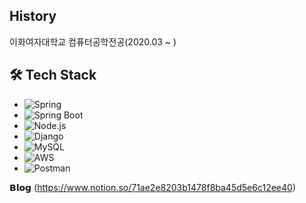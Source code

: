 ## History
이화여자대학교 컴퓨터공학전공(2020.03 ~ )
## 🛠 Tech Stack
- ![Spring](https://img.shields.io/badge/Spring-%236DB33F.svg?style=flat-square&logo=spring&logoColor=white)
- ![Spring Boot](https://img.shields.io/badge/Spring%20Boot-%236DB33F.svg?style=flat-square&logo=spring-boot&logoColor=white)
- ![Node.js](https://img.shields.io/badge/Node.js-%23339933.svg?style=flat-square&logo=nodedotjs&logoColor=white)
- ![Django](https://img.shields.io/badge/Django-%23092E20.svg?style=flat-square&logo=django&logoColor=white)
- ![MySQL](https://img.shields.io/badge/MySQL-%2300f.svg?style=flat-square&logo=mysql&logoColor=white)
- ![AWS](https://img.shields.io/badge/Amazon%20AWS-%23232F3E.svg?style=flat-square&logo=amazon-aws&logoColor=white)
- ![Postman](https://img.shields.io/badge/Postman-%23FF6C37.svg?style=flat-square&logo=postman&logoColor=white)

 
 𝗕𝗹𝗼𝗴 (https://www.notion.so/71ae2e8203b1478f8ba45d5e6c12ee40)
